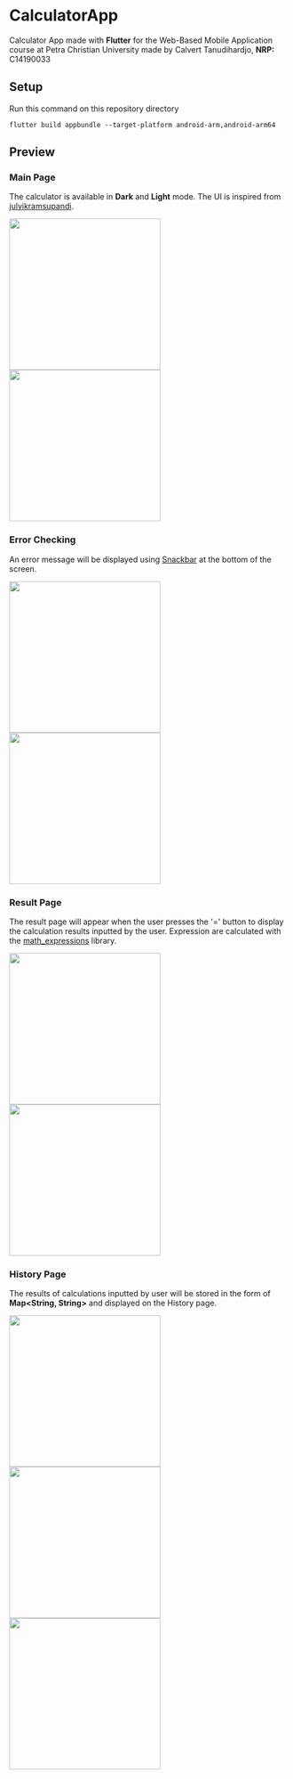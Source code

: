 # CalculatorApp

Calculator App made with **Flutter** for the Web-Based Mobile Application course at Petra Christian University made by Calvert Tanudihardjo, **NRP:** C14190033

## Setup
Run this command on this repository directory
```power-shell
flutter build appbundle --target-platform android-arm,android-arm64
```

## Preview

### Main Page
The calculator is available in **Dark** and **Light** mode. The UI is inspired from [julvikramsupandi](https://github.com/julvikramsupandi/flutter-ui-calculator-neumorphism).
<p float="left">
  <img src="https://user-images.githubusercontent.com/56993480/164977697-43e097e4-aaea-4f46-9980-4b1ce9bcc601.jpg" width="272" />
  <img src="https://user-images.githubusercontent.com/56993480/164977701-a4a380a0-1af4-4a1b-b5a4-ab11c324c0e5.jpg" width="272" /> 
</p>

### Error Checking 
An error message will be displayed using [Snackbar](https://docs.flutter.dev/cookbook/design/snackbars) at the bottom of the screen.
<p float="left">
  <img src="https://user-images.githubusercontent.com/56993480/164977990-1f562a4f-ad26-43c8-afc8-b87c5762775a.jpg" width="272" />
  <img src="https://user-images.githubusercontent.com/56993480/164977991-e578c457-4970-416b-9980-7ab9f9416fef.jpg" width="272" /> 
</p>

### Result Page
The result page will appear when the user presses the '=' button to display the calculation results inputted by the user. Expression are calculated with the [math_expressions](https://pub.dev/packages/math_expressions) library.
<p float="left">
  <img src="https://user-images.githubusercontent.com/56993480/164977841-fbf93874-aa99-41f0-a62e-93cb7c9406b7.jpg" width="272" />
  <img src="https://user-images.githubusercontent.com/56993480/164977843-8ec3e652-1638-4c3b-8de6-f564d2a7c130.jpg" width="272" /> 
</p>

### History Page
The results of calculations inputted by user will be stored in the form of **Map<String, String>** and displayed on the History page.
<p float="left">
  <img src="https://user-images.githubusercontent.com/56993480/164978323-31bdc454-a71a-480a-9aa3-fe792a041c7d.jpg" width="272" />
  <img src="https://user-images.githubusercontent.com/56993480/164977854-0559a396-7050-4040-87f3-ca1b787bd366.jpg" width="272" />
  <img src="https://user-images.githubusercontent.com/56993480/164977857-b4d6dca1-f280-4c01-aafd-9e01fb880a8e.jpg" width="272" /> 
</p>
